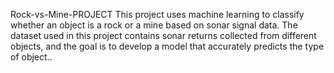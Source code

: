 Rock-vs-Mine-PROJECT
This project uses machine learning to classify whether an object is a rock or a mine based on sonar signal data. The dataset used in this project contains sonar returns collected from different objects, and the goal is to develop a model that accurately predicts the type of object..
